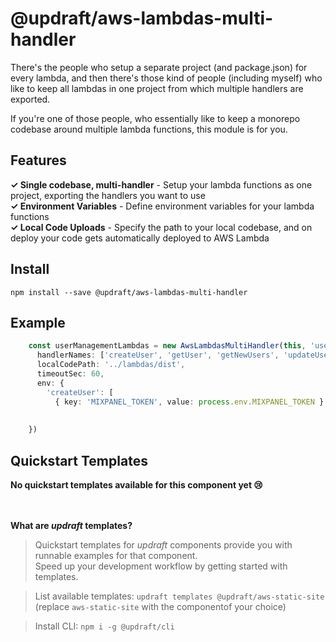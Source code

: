 # @updraft/aws-lambdas-multi-handler
There's the people who setup a separate project (and package.json) for every lambda,
and then there's those kind of people (including myself) who like to keep all lambdas
in one project from which multiple handlers are exported.

If you're one of those people, who essentially like to keep a monorepo codebase around
multiple lambda functions, this module is for you.

## Features
**✓ Single codebase, multi-handler** - Setup your lambda functions as one project, exporting the handlers you want to use  
**✓ Environment Variables** - Define environment variables for your lambda functions  
**✓ Local Code Uploads** - Specify the path to your local codebase, and on deploy your code gets automatically deployed to AWS Lambda  

## Install
`npm install --save @updraft/aws-lambdas-multi-handler`

## Example
```typescript
    const userManagementLambdas = new AwsLambdasMultiHandler(this, 'user-lambdas', {
      handlerNames: ['createUser', 'getUser', 'getNewUsers', 'updateUser', 'deleteUser'],
      localCodePath: '../lambdas/dist',
      timeoutSec: 60,
      env: {
        'createUser': [
          { key: 'MIXPANEL_TOKEN', value: process.env.MIXPANEL_TOKEN }
        
      
    })
```

## Quickstart Templates
**No quickstart templates available for this component yet 😢**  

<br/><br/>
**What are *updraft* templates?**  
> Quickstart templates for *updraft* components provide you with runnable examples for that component.  
Speed up your development workflow by getting started with templates.  

> List available templates: `updraft templates @updraft/aws-static-site` (replace `aws-static-site` with the componentof your choice)

> Install CLI: `npm i -g @updraft/cli`